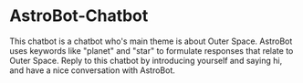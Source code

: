 # AstroBot-Chatbot
This chatbot is a chatbot who's main theme is about Outer Space. 
AstroBot uses keywords like "planet" and "star" to formulate responses that relate to Outer Space.
Reply to this chatbot by introducing yourself and saying hi, and have a nice conversation with AstroBot.
